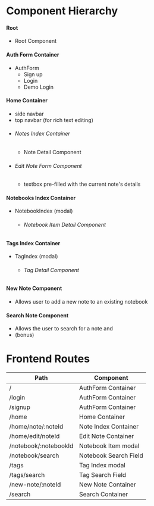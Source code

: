 # Component Hierarchy

#### Root
- Root Component

#### Auth Form Container
- AuthForm
  - Sign up
  - Login
  - Demo Login

#### Home Container
- side navbar
- top navbar (for rich text editing)
- ###### Notes Index Container
  - Note Detail Component
- ###### Edit Note Form Component
  - textbox pre-filled with the current note's details

#### Notebooks Index Container
- NotebookIndex (modal)
  - ###### Notebook Item Detail Component

#### Tags Index Container
- TagIndex (modal)
  - ###### Tag Detail Component

#### New Note Component
- Allows user to add a new note to an existing notebook

#### Search Note Component
- Allows the user to search for a note and
- (bonus)


# Frontend Routes
| Path                     | Component                 |
|-----------------------   |-----------------------    |
| /                        | AuthForm Container        |
| /login                   | AuthForm Container        |
| /signup                  | AuthForm Container        |
| /home                    | Home Container            |
| /home/note/:noteId       | Note Index Container      |
| /home/edit/noteId        | Edit Note Container       |
| /notebook/:notebookId    | Notebook Item modal       |
| /notebook/search         | Notebook Search Field     |
| /tags                    | Tag Index modal           |
| /tags/search             | Tag Search Field          |
| /new-note/:noteId        | New Note Container        |
| /search                  | Search Container          |
